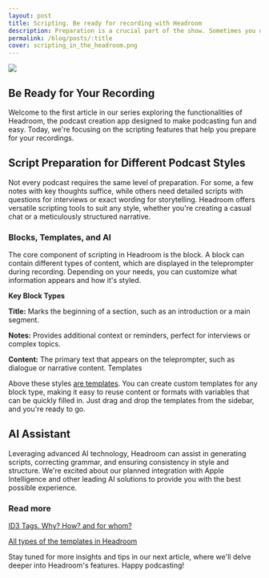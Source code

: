 ```yaml
---
layout: post
title: Scripting. Be ready for recording with Headroom
description: Preparation is a crucial part of the show. Sometimes you only need notes, while other times you may require a full script of what you'll read during the recording, or perhaps a combination of both.
permalink: /blog/posts/:title
cover: scripting_in_the_headroom.png
---
```


![](/images/blog/posts/scripting_in_the_headroom_cover.png)

## Be Ready for Your Recording

Welcome to the first article in our series exploring the functionalities of Headroom, the podcast creation app designed to make podcasting fun and easy. Today, we're focusing on the scripting features that help you prepare for your recordings.

## Script Preparation for Different Podcast Styles

Not every podcast requires the same level of preparation. For some, a few notes with key thoughts suffice, while others need detailed scripts with questions for interviews or exact wording for storytelling. Headroom offers versatile scripting tools to suit any style, whether you're creating a casual chat or a meticulously structured narrative.

### Blocks, Templates, and AI

The core component of scripting in Headroom is the block. A block can contain different types of content, which are displayed in the teleprompter during recording. Depending on your needs, you can customize what information appears and how it's styled.

**Key Block Types**

**Title:** Marks the beginning of a section, such as an introduction or a main segment.

**Notes:** Provides additional context or reminders, perfect for interviews or complex topics.

**Content:** The primary text that appears on the teleprompter, such as dialogue or narrative content.
Templates

Above these styles [are templates](/blog/posts/templates-in-podcasts). You can create custom templates for any block type, making it easy to reuse content or formats with variables that can be quickly filled in. Just drag and drop the templates from the sidebar, and you're ready to go.

## AI Assistant

Leveraging advanced AI technology, Headroom can assist in generating scripts, correcting grammar, and ensuring consistency in style and structure. We're excited about our planned integration with Apple Intelligence and other leading AI solutions to provide you with the best possible experience.

### Read more

[ID3 Tags. Why? How? and for whom?](/blog/posts/id3_tags_in_mp3_file)

[All types of the templates in Headroom](/blog/posts/templates-in-podcasts)

Stay tuned for more insights and tips in our next article, where we'll delve deeper into Headroom's features. Happy podcasting!